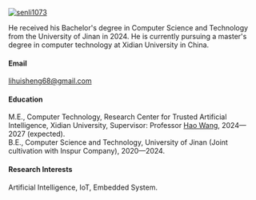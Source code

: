 

[![senli1073](https://img.shields.io/badge/QingpengLi-github-blue?logo=github)](https://github.com/Qingpeng-Li)

He received his Bachelor's degree in Computer Science and Technology from the University of Jinan in 2024. He is currently pursuing a master's degree in computer technology at Xidian University in China.

#### Email
lihuisheng68@gmail.com

#### Education
M.E., Computer Technology, Research Center for Trusted Artificial Intelligence, Xidian University, Supervisor: Professor [Hao Wang](https://faculty.xidian.edu.cn/WANGHAO/zh_CN/index/446795/list/index.htm), 2024—2027 (expected).\
B.E., Computer Science and Technology, University of Jinan (Joint cultivation with Inspur Company), 2020—2024.

#### Research Interests
Artificial Intelligence, IoT, Embedded System.


